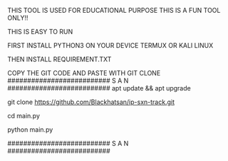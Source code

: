 THIS TOOL IS USED FOR EDUCATIONAL PURPOSE THIS IS A FUN TOOL ONLY!!

THIS IS EASY TO RUN 

FIRST INSTALL PYTHON3 ON YOUR DEVICE TERMUX OR KALI LINUX

THEN INSTALL REQUIREMENT.TXT

COPY THE GIT CODE AND PASTE WITH GIT CLONE
########################## S A N ##########################
apt update && apt upgrade 

git clone https://github.com/Blackhatsan/ip-sxn-track.git

cd main.py

python main.py

########################## S A N ##########################
